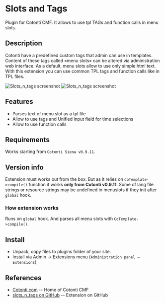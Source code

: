 Slots and Tags
==============

Plugin for Cotonti CMF. It allows to use tpl TAGs and function calls in menu slots.

Description
-----------

Cotonti have a predefined custom tags that admin can use in templates. Content of these
tags called «menu slots» can be altered via administration web interface. As a default,
menu slots allow to use only simple html text.
With this extension you can use common TPL tags and function calls like in TPL files.

![Slots_n_tags screenshot](http://macik.github.com/cot-slots_n_tags/images/tagsinslots01.png)
![Slots_n_tags screenshot](http://macik.github.com/cot-slots_n_tags/images/tagsinslots02.png)

Features
--------

* Parses text of menu slot as a tpl file
* Allow to use tags and Unified input field for time selections
* Allow to use function calls

Requirements
------------

Works starting from `Cotonti Siena v0.9.11`.

Version info
------------

Extension must works out from the box. But as it relies on `CoTemplate->compile()` function
it works **only from Cotonti v0.9.11**.
Some of lang file strings or resource strings may be undefined in menuslots if they init after
`global` hook.

### How extension works

Runs on `global` hook. And parses all menu slots with `CoTemplate->compile()`.


Install
-------

* Unpack, copy files to plugins folder of your site.
* Install via Admin → Extensions menu (`Administration panel → Extensions`)


References
----------

* [Cotonti.com](http://Cotonti.com/) -- Home of Cotonti CMF
* [slots_n_tags on GitHub](https://github.com/macik/cot-slots_n_tags) -- Extension on GitHub

